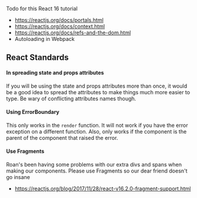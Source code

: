 Todo for this React 16 tutorial
- https://reactjs.org/docs/portals.html
- https://reactjs.org/docs/context.html
- https://reactjs.org/docs/refs-and-the-dom.html
- Autoloading in Webpack

## React Standards
#### In spreading state and props attributes
If you will be using the state and props attributes more than once, it would be a good idea to spread the attributes to make things much more easier to type. Be wary of conflicting attributes names though.

#### Using ErrorBoundary
This only works in the `render` function. It will not work if you have the error exception on a different function. Also, only works if the component is the parent of the component that raised the error.

#### Use Fragments
Roan's been having some problems with our extra divs and spans when making our components. Please use Fragments so our dear friend doesn't go insane
- https://reactjs.org/blog/2017/11/28/react-v16.2.0-fragment-support.html
